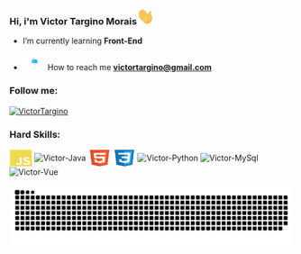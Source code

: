 ### Hi, i'm Victor Targino Morais<img alt="Victo-Hello" height="30" src="https://github.com/victortarg/victortarg/blob/main/Hey!.gif"/>

- I’m currently learning **Front-End**

- <img alt="Victo-Hello" height="30" src="https://github.com/victortarg/victortarg/blob/main/gifEmail.gif"/> How to reach me **victortargino@gmail.com**

<!-- informações do perfil, os commits gerais. Botar quando tiver mais commits
 <div style="display: inline_block">
  <a href="https://github.com/victortarg">
  <img height="180em" src="https://github-readme-stats.vercel.app/api?username=victortarg&show_icons=true&theme=dark&include_all_commits=true&count_private=true"/>
  <img height="180em" src="https://github-readme-stats.vercel.app/api/top-langs/?username=victortarg&layout=compact&langs_count=7&theme=dark"/>
</div>
-->

<div style="display: inline_block">
  <h3>Follow me:</h3>
   <a href="https://linkedin.com/in/victor-targino-83564024b" target="new">
    <img align="center" src="https://raw.githubusercontent.com/rahuldkjain/github-profile-readme-generator/master/src/images/icons/Social/linked-in-alt.svg"  alt="VictorTargino" height="30" width="40" />
   </a>
</div>
  
<div style="display: inline_block">
  <h3>Hard Skills:</h3>
  <img align="center" alt="Victor-Js" height="30" width="40" src="https://raw.githubusercontent.com/devicons/devicon/master/icons/javascript/javascript-plain.svg">
  <img align="center" alt="Victor-Java" height="30" width="40" src="https://cdn.jsdelivr.net/gh/devicons/devicon/icons/java/java-original.svg" >
  <img align="center" alt="Victor-HTML" height="30" width="40" src="https://raw.githubusercontent.com/devicons/devicon/master/icons/html5/html5-original.svg">
  <img align="center" alt="Victor-CSS" height="30" width="40" src="https://raw.githubusercontent.com/devicons/devicon/master/icons/css3/css3-original.svg">
  <img align="center" alt="Victor-Python" height="30" width="40" src="https://cdn.jsdelivr.net/gh/devicons/devicon/icons/python/python-original.svg">
  <img align="center" alt="Victor-MySql" height="30" width="40" src="https://cdn.jsdelivr.net/gh/devicons/devicon/icons/mysql/mysql-original.svg">
  <img align="center" alt="Victor-Vue" height="30" width="40" src="https://cdn.jsdelivr.net/gh/devicons/devicon@latest/icons/vuejs/vuejs-original.svg">
</div>

![Snake animation](https://github.com/victortarg/victortarg/blob/output/github-contribution-grid-snake.svg)
